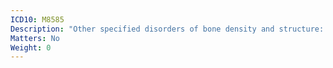 ```yaml
---
ICD10: M8585
Description: "Other specified disorders of bone density and structure: Pelvic region and thigh"
Matters: No
Weight: 0
---
```


